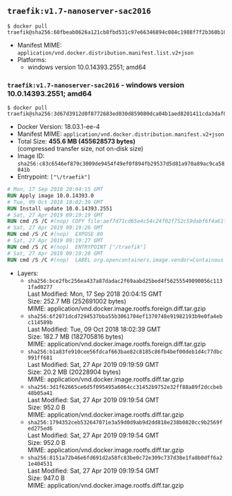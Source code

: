 ## `traefik:v1.7-nanoserver-sac2016`

```console
$ docker pull traefik@sha256:60fbeab0626a121cb8fbd531c97e66346894c084c1988f7f2b360b10b17dec55
```

-	Manifest MIME: `application/vnd.docker.distribution.manifest.list.v2+json`
-	Platforms:
	-	windows version 10.0.14393.2551; amd64

### `traefik:v1.7-nanoserver-sac2016` - windows version 10.0.14393.2551; amd64

```console
$ docker pull traefik@sha256:3d67d3912d0f8772683ed030d859080dca04b1aed8201411cda3daf09e5e3653
```

-	Docker Version: 18.03.1-ee-4
-	Manifest MIME: `application/vnd.docker.distribution.manifest.v2+json`
-	Total Size: **455.6 MB (455628573 bytes)**  
	(compressed transfer size, not on-disk size)
-	Image ID: `sha256:c83c6546ef879c3009de9454f49ef0f894fb29537d5d81a970a89ac9ca58841b`
-	Entrypoint: `["\/traefik"]`

```dockerfile
# Mon, 17 Sep 2018 20:04:15 GMT
RUN Apply image 10.0.14393.0
# Tue, 09 Oct 2018 18:02:39 GMT
RUN Install update 10.0.14393.2551
# Sat, 27 Apr 2019 09:19:19 GMT
RUN cmd /S /C #(nop) COPY file:aef7d71cd65e4c54c24f02f752c59dabf6f4a61fd66b56c9e96568c65ae6639f in \traefik.exe 
# Sat, 27 Apr 2019 09:19:26 GMT
RUN cmd /S /C #(nop)  EXPOSE 80
# Sat, 27 Apr 2019 09:19:27 GMT
RUN cmd /S /C #(nop)  ENTRYPOINT ["/traefik"]
# Sat, 27 Apr 2019 09:19:28 GMT
RUN cmd /S /C #(nop)  LABEL org.opencontainers.image.vendor=Containous org.opencontainers.image.url=https://traefik.io org.opencontainers.image.title=Traefik org.opencontainers.image.description=A modern reverse-proxy org.opencontainers.image.version=v1.7.11 org.opencontainers.image.documentation=https://docs.traefik.io
```

-	Layers:
	-	`sha256:bce2fbc256ea437a87dadac2f69aabd25bed4f56255549090056c1131fad0277`  
		Last Modified: Mon, 17 Sep 2018 20:04:15 GMT  
		Size: 252.7 MB (252691002 bytes)  
		MIME: application/vnd.docker.image.rootfs.foreign.diff.tar.gzip
	-	`sha256:6f2071dcd7294537bba55b3061704ef1370748e91982193b9e0fa4ebc114589b`  
		Last Modified: Tue, 09 Oct 2018 18:02:39 GMT  
		Size: 182.7 MB (182705816 bytes)  
		MIME: application/vnd.docker.image.rootfs.foreign.diff.tar.gzip
	-	`sha256:b1a83fe910cee56fdcaf663bae82c8185c86fb4bef00deb1d4c77dbc991ff681`  
		Last Modified: Sat, 27 Apr 2019 09:19:59 GMT  
		Size: 20.2 MB (20228904 bytes)  
		MIME: application/vnd.docker.image.rootfs.diff.tar.gzip
	-	`sha256:3d1f62665ce6d5f095495a6064cc31452b9752e32ff88a89f2dccbeb48b05a41`  
		Last Modified: Sat, 27 Apr 2019 09:19:54 GMT  
		Size: 952.0 B  
		MIME: application/vnd.docker.image.rootfs.diff.tar.gzip
	-	`sha256:1794352ceb532647071e3a59d0d9ab9d2dd818e238b0820cc9b2569fed275ed6`  
		Last Modified: Sat, 27 Apr 2019 09:19:54 GMT  
		Size: 952.0 B  
		MIME: application/vnd.docker.image.rootfs.diff.tar.gzip
	-	`sha256:8151a72b46e6fd691d2a58fc83be0c72e309c737d38e1fa8b0dff6a21e404531`  
		Last Modified: Sat, 27 Apr 2019 09:19:54 GMT  
		Size: 947.0 B  
		MIME: application/vnd.docker.image.rootfs.diff.tar.gzip
